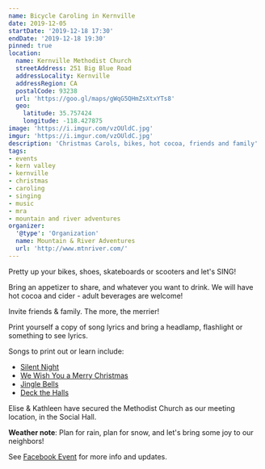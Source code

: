```yaml
---
name: Bicycle Caroling in Kernville
date: 2019-12-05
startDate: '2019-12-18 17:30'
endDate: '2019-12-18 19:30'
pinned: true
location:
  name: Kernville Methodist Church
  streetAddress: 251 Big Blue Road
  addressLocality: Kernville
  addressRegion: CA
  postalCode: 93238
  url: 'https://goo.gl/maps/gWqG5QHmZsXtxYTs8'
  geo:
    latitude: 35.757424
    longitude: -118.427875
image: 'https://i.imgur.com/vzOUldC.jpg'
imgur: 'https://i.imgur.com/vzOUldC.jpg'
description: 'Christmas Carols, bikes, hot cocoa, friends and family'
tags:
- events
- kern valley
- kernville
- christmas
- caroling
- singing
- music
- mra
- mountain and river adventures
organizer:
  '@type': 'Organization'
  name: Mountain & River Adventures
  url: 'http://www.mtnriver.com/'
---
```

Pretty up your bikes, shoes, skateboards or scooters and let's SING!

Bring an appetizer to share, and whatever you want to drink. We will have hot
cocoa and cider - adult beverages are welcome!

Invite friends & family. The more, the merrier!

Print yourself a copy of song lyrics and bring a headlamp, flashlight or something
to see lyrics.

Songs to print out or learn include:
- [Silent Night](https://www.lyricsmode.com/lyrics/c/christmas_songs/silent_night.html)
- [We Wish You a Merry Christmas](http://www.lyricsmode.com/lyrics/c/christmas_songs/we_wish_you_a_merry_christmas.html)
- [Jingle Bells](https://www.lyricsmode.com/lyrics/c/christmas_songs/jingle_bells.html)
- [Deck the Halls](https://www.lyricsmode.com/lyrics/c/christmas_songs/deck_the_halls.html)

Elise & Kathleen have secured the Methodist Church as our meeting location, in
the Social Hall. 

**Weather note**:  Plan for rain, plan for snow, and let's bring some joy to our
neighbors!

See [Facebook Event](https://www.facebook.com/events/2653196018059363/) for more
info and updates.
